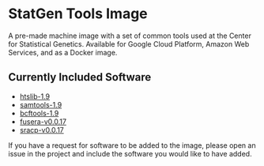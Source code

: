 # StatGen Tools Image #

A pre-made machine image with a set of common tools used at the Center for Statistical Genetics. Available for Google Cloud Platform, Amazon Web Services, and as a Docker image.

## Currently Included Software ##

* [htslib-1.9](http://www.htslib.org)
* [samtools-1.9](http://www.htslib.org)
* [bcftools-1.9](http://www.htslib.org)
* [fusera-v0.0.17](https://github.com/mitre/fusera)
* [sracp-v0.0.17](https://github.com/mitre/fusera)

If you have a request for software to be added to the image, please open an issue in the project and include the software you would like to have added.

